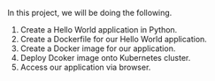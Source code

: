 In this project, we will be doing the following.

1. Create a Hello World application in Python.
2. Create a Dockerfile for our Hello World application.
3. Create a Docker image for our application.
4. Deploy Dcoker image onto Kubernetes cluster.
5. Access our application via browser.
